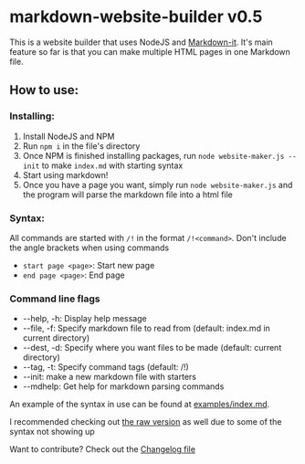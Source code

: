# markdown-website-builder v0.5
This is a website builder that uses NodeJS and [Markdown-it](https://github.com/markdown-it/markdown-it). It's main feature so far is that you can make multiple HTML pages in one Markdown file.


## How to use:

### Installing:
1. Install NodeJS and NPM
1. Run `npm i` in the file's directory
1. Once NPM is finished installing packages, run `node website-maker.js --init` to make `index.md` with starting syntax
1. Start using markdown!
1. Once you have a page you want, simply run `node website-maker.js` and the program will parse the markdown file into a html file

### Syntax:
All commands are started with `/!` in the format `/!<command>`. Don't include the angle brackets when using commands
- `start page <page>`: Start new page
- `end page <page>`: End page

### Command line flags
- --help, -h: Display help message
- --file, -f: Specify markdown file to read from (default: index.md in current directory)
- --dest, -d: Specify where you want files to be made (default: current directory)
- --tag, -t: Specify command tags (default: /!)
- --init: make a new markdown file with starters
- --mdhelp: Get help for markdown parsing commands

An example of the syntax in use can be found at [examples/index.md](examples/index.md).

I recommended checking out [the raw version](https://raw.githubusercontent.com/trevor34/markdown-website-builder/master/examples/index.md) as well due to some of the syntax not showing up

Want to contribute? Check out the [Changelog file](CHANGELOG.md)
